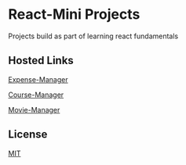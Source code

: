# React-Mini Projects

Projects build as part of learning react fundamentals

## Hosted Links

[Expense-Manager](https://expense-manager-cf5b2.web.app/)

[Course-Manager](https://course-manager-8296b.web.app/)

[Movie-Manager](https://movie-manager-514e2.web.app/)

## License
[MIT](https://choosealicense.com/licenses/mit/)